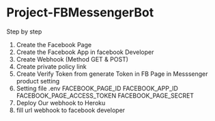 # Project-FBMessengerBot

Step by step 
1. Create the Facebook Page
2. Create the Facebook App in facebook Developer 
3. Create Webhook (Method GET & POST)
4. Create private policy link
5. Create Verify Token from generate Token in FB Page in Messsenger product setting
6. Setting file .env
	FACEBOOK_PAGE_ID
	FACEBOOK_APP_ID
	FACEBOOK_PAGE_ACCESS_TOKEN
	FACEBOOK_PAGE_SECRET
7. Deploy Our webhook to Heroku 
8. fill url webhook to facebook developer 

	
	
	
